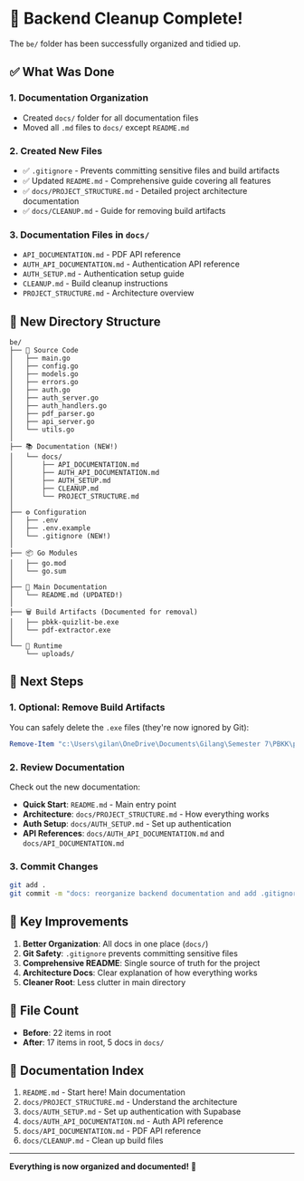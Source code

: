 # 🎉 Backend Cleanup Complete!

The `be/` folder has been successfully organized and tidied up.

## ✅ What Was Done

### 1. Documentation Organization
- Created `docs/` folder for all documentation files
- Moved all `.md` files to `docs/` except `README.md`

### 2. Created New Files
- ✅ `.gitignore` - Prevents committing sensitive files and build artifacts
- ✅ Updated `README.md` - Comprehensive guide covering all features
- ✅ `docs/PROJECT_STRUCTURE.md` - Detailed project architecture documentation
- ✅ `docs/CLEANUP.md` - Guide for removing build artifacts

### 3. Documentation Files in `docs/`
- `API_DOCUMENTATION.md` - PDF API reference
- `AUTH_API_DOCUMENTATION.md` - Authentication API reference  
- `AUTH_SETUP.md` - Authentication setup guide
- `CLEANUP.md` - Build cleanup instructions
- `PROJECT_STRUCTURE.md` - Architecture overview

## 📁 New Directory Structure

```text
be/
├── 📄 Source Code
│   ├── main.go
│   ├── config.go
│   ├── models.go
│   ├── errors.go
│   ├── auth.go
│   ├── auth_server.go
│   ├── auth_handlers.go
│   ├── pdf_parser.go
│   ├── api_server.go
│   └── utils.go
│
├── 📚 Documentation (NEW!)
│   └── docs/
│       ├── API_DOCUMENTATION.md
│       ├── AUTH_API_DOCUMENTATION.md
│       ├── AUTH_SETUP.md
│       ├── CLEANUP.md
│       └── PROJECT_STRUCTURE.md
│
├── ⚙️ Configuration
│   ├── .env
│   ├── .env.example
│   └── .gitignore (NEW!)
│
├── 📦 Go Modules
│   ├── go.mod
│   └── go.sum
│
├── 📖 Main Documentation
│   └── README.md (UPDATED!)
│
├── 🗑️ Build Artifacts (Documented for removal)
│   ├── pbkk-quizlit-be.exe
│   └── pdf-extractor.exe
│
└── 📁 Runtime
    └── uploads/
```

## 🚀 Next Steps

### 1. Optional: Remove Build Artifacts

You can safely delete the `.exe` files (they're now ignored by Git):

```powershell
Remove-Item "c:\Users\gilan\OneDrive\Documents\Gilang\Semester 7\PBKK\pbkk-quizlit\be\*.exe"
```

### 2. Review Documentation

Check out the new documentation:
- **Quick Start**: `README.md` - Main entry point
- **Architecture**: `docs/PROJECT_STRUCTURE.md` - How everything works
- **Auth Setup**: `docs/AUTH_SETUP.md` - Set up authentication
- **API References**: `docs/AUTH_API_DOCUMENTATION.md` and `docs/API_DOCUMENTATION.md`

### 3. Commit Changes

```bash
git add .
git commit -m "docs: reorganize backend documentation and add .gitignore"
```

## 📝 Key Improvements

1. **Better Organization**: All docs in one place (`docs/`)
2. **Git Safety**: `.gitignore` prevents committing sensitive files
3. **Comprehensive README**: Single source of truth for the project
4. **Architecture Docs**: Clear explanation of how everything works
5. **Cleaner Root**: Less clutter in main directory

## 🎯 File Count

- **Before**: 22 items in root
- **After**: 17 items in root, 5 docs in `docs/`

## 📖 Documentation Index

1. `README.md` - Start here! Main documentation
2. `docs/PROJECT_STRUCTURE.md` - Understand the architecture
3. `docs/AUTH_SETUP.md` - Set up authentication with Supabase
4. `docs/AUTH_API_DOCUMENTATION.md` - Auth API reference
5. `docs/API_DOCUMENTATION.md` - PDF API reference
6. `docs/CLEANUP.md` - Clean up build files

---

**Everything is now organized and documented!** 🎊

